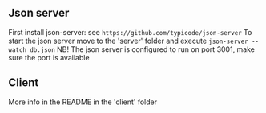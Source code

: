 ## Json server
First install json-server: see `https://github.com/typicode/json-server`
To start the json server move to the 'server' folder and execute `json-server --watch db.json`
NB! The json server is configured to run on port 3001, make sure the port is available

## Client
More info in the README in the 'client' folder